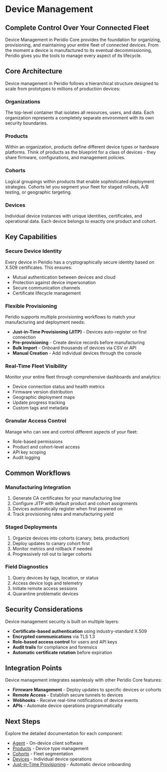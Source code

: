 # Device Management

## Complete Control Over Your Connected Fleet

Device Management in Peridio Core provides the foundation for organizing, provisioning, and maintaining your entire fleet of connected devices. From the moment a device is manufactured to its eventual decommissioning, Peridio gives you the tools to manage every aspect of its lifecycle.

## Core Architecture

Device management in Peridio follows a hierarchical structure designed to scale from prototypes to millions of production devices:

### Organizations

The top-level container that isolates all resources, users, and data. Each organization represents a completely separate environment with its own security boundaries.

### Products

Within an organization, products define different device types or hardware platforms. Think of products as the blueprint for a class of devices - they share firmware, configurations, and management policies.

### Cohorts

Logical groupings within products that enable sophisticated deployment strategies. Cohorts let you segment your fleet for staged rollouts, A/B testing, or geographic targeting.

### Devices

Individual device instances with unique identities, certificates, and operational data. Each device belongs to exactly one product and cohort.

## Key Capabilities

### Secure Device Identity

Every device in Peridio has a cryptographically secure identity based on X.509 certificates. This ensures:

- Mutual authentication between devices and cloud
- Protection against device impersonation
- Secure communication channels
- Certificate lifecycle management

### Flexible Provisioning

Peridio supports multiple provisioning workflows to match your manufacturing and deployment needs:

- **Just-in-Time Provisioning (JITP)** - Devices auto-register on first connection
- **Pre-provisioning** - Create device records before manufacturing
- **Bulk Import** - Onboard thousands of devices via CSV or API
- **Manual Creation** - Add individual devices through the console

### Real-Time Fleet Visibility

Monitor your entire fleet through comprehensive dashboards and analytics:

- Device connection status and health metrics
- Firmware version distribution
- Geographic deployment maps
- Update progress tracking
- Custom tags and metadata

### Granular Access Control

Manage who can see and control different aspects of your fleet:

- Role-based permissions
- Product and cohort-level access
- API key scoping
- Audit logging

## Common Workflows

### Manufacturing Integration

1. Generate CA certificates for your manufacturing line
2. Configure JITP with default product and cohort assignments
3. Devices automatically register when first powered on
4. Track provisioning rates and manufacturing yield

### Staged Deployments

1. Organize devices into cohorts (canary, beta, production)
2. Deploy updates to canary cohort first
3. Monitor metrics and rollback if needed
4. Progressively roll out to larger cohorts

### Field Diagnostics

1. Query devices by tags, location, or status
2. Access device logs and telemetry
3. Initiate remote access sessions
4. Quarantine problematic devices

## Security Considerations

Device management security is built on multiple layers:

- **Certificate-based authentication** using industry-standard X.509
- **Encrypted communications** via TLS 1.3
- **Role-based access control** for users and API keys
- **Audit trails** for compliance and forensics
- **Automatic certificate rotation** before expiration

## Integration Points

Device management integrates seamlessly with other Peridio Core features:

- **Firmware Management** - Deploy updates to specific devices or cohorts
- **Remote Access** - Establish secure tunnels to devices
- **Webhooks** - Receive real-time notifications of device events
- **APIs** - Automate device operations programmatically

## Next Steps

Explore the detailed documentation for each component:

- [Agent](/dev-center/peridio-core/device-management/agent) - On-device client software
- [Products](/dev-center/peridio-core/device-management/products) - Device type management
- [Cohorts](/dev-center/peridio-core/device-management/cohorts) - Fleet segmentation
- [Devices](/dev-center/peridio-core/device-management/devices) - Individual device operations
- [Just-in-Time Provisioning](/dev-center/peridio-core/device-management/just-in-time-provisioning) - Automatic device onboarding
